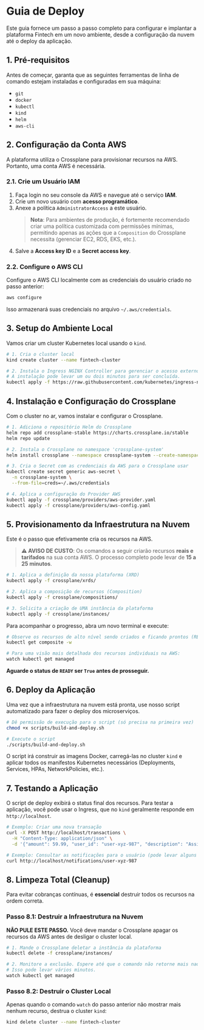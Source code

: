 # Guia de Deploy

Este guia fornece um passo a passo completo para configurar e implantar a plataforma Fintech em um novo ambiente, desde a configuração da nuvem até o deploy da aplicação.

## 1. Pré-requisitos

Antes de começar, garanta que as seguintes ferramentas de linha de comando estejam instaladas e configuradas em sua máquina:

- `git`
- `docker`
- `kubectl`
- `kind`
- `helm`
- `aws-cli`

## 2. Configuração da Conta AWS

A plataforma utiliza o Crossplane para provisionar recursos na AWS. Portanto, uma conta AWS é necessária.

### 2.1. Crie um Usuário IAM

1.  Faça login no seu console da AWS e navegue até o serviço **IAM**.
2.  Crie um novo usuário com **acesso programático**.
3.  Anexe a política `AdministratorAccess` a este usuário.
    > **Nota**: Para ambientes de produção, é fortemente recomendado criar uma política customizada com permissões mínimas, permitindo apenas as ações que a `Composition` do Crossplane necessita (gerenciar EC2, RDS, EKS, etc.).
4.  Salve a **Access key ID** e a **Secret access key**.

### 2.2. Configure o AWS CLI

Configure o AWS CLI localmente com as credenciais do usuário criado no passo anterior:
```bash
aws configure
```
Isso armazenará suas credenciais no arquivo `~/.aws/credentials`.

## 3. Setup do Ambiente Local

Vamos criar um cluster Kubernetes local usando o `kind`.

```bash
# 1. Cria o cluster local
kind create cluster --name fintech-cluster

# 2. Instala o Ingress NGINX Controller para gerenciar o acesso externo
# A instalação pode levar um ou dois minutos para ser concluída.
kubectl apply -f https://raw.githubusercontent.com/kubernetes/ingress-nginx/main/deploy/static/provider/kind/deploy.yaml
```

## 4. Instalação e Configuração do Crossplane

Com o cluster no ar, vamos instalar e configurar o Crossplane.

```bash
# 1. Adiciona o repositório Helm do Crossplane
helm repo add crossplane-stable https://charts.crossplane.io/stable
helm repo update

# 2. Instala o Crossplane no namespace 'crossplane-system'
helm install crossplane --namespace crossplane-system --create-namespace crossplane-stable/crossplane

# 3. Cria o Secret com as credenciais da AWS para o Crossplane usar
kubectl create secret generic aws-secret \
  -n crossplane-system \
  --from-file=creds=~/.aws/credentials

# 4. Aplica a configuração do Provider AWS
kubectl apply -f crossplane/providers/aws-provider.yaml
kubectl apply -f crossplane/providers/aws-config.yaml
```

## 5. Provisionamento da Infraestrutura na Nuvem

Este é o passo que efetivamente cria os recursos na AWS.

> **⚠️ AVISO DE CUSTO**: Os comandos a seguir criarão recursos **reais e tarifados** na sua conta AWS. O processo completo pode levar de **15 a 25 minutos**.

```bash
# 1. Aplica a definição da nossa plataforma (XRD)
kubectl apply -f crossplane/xrds/

# 2. Aplica a composição de recursos (Composition)
kubectl apply -f crossplane/compositions/

# 3. Solicita a criação de UMA instância da plataforma
kubectl apply -f crossplane/instances/
```

Para acompanhar o progresso, abra um novo terminal e execute:
```bash
# Observe os recursos de alto nível sendo criados e ficando prontos (READY=True)
kubectl get composite -w

# Para uma visão mais detalhada dos recursos individuais na AWS:
watch kubectl get managed
```
**Aguarde o status de `READY` ser `True` antes de prosseguir.**

## 6. Deploy da Aplicação

Uma vez que a infraestrutura na nuvem está pronta, use nosso script automatizado para fazer o deploy dos microserviços.

```bash
# Dê permissão de execução para o script (só precisa na primeira vez)
chmod +x scripts/build-and-deploy.sh

# Execute o script
./scripts/build-and-deploy.sh
```
O script irá construir as imagens Docker, carregá-las no cluster `kind` e aplicar todos os manifestos Kubernetes necessários (Deployments, Services, HPAs, NetworkPolicies, etc.).

## 7. Testando a Aplicação

O script de deploy exibirá o status final dos recursos. Para testar a aplicação, você pode usar o Ingress, que no `kind` geralmente responde em `http://localhost`.

```bash
# Exemplo: Criar uma nova transação
curl -X POST http://localhost/transactions \
  -H "Content-Type: application/json" \
  -d '{"amount": 59.99, "user_id": "user-xyz-987", "description": "Assinatura mensal"}'

# Exemplo: Consultar as notificações para o usuário (pode levar alguns segundos)
curl http://localhost/notifications/user-xyz-987
```

## 8. Limpeza Total (Cleanup)

Para evitar cobranças contínuas, é **essencial** destruir todos os recursos na ordem correta.

### Passo 8.1: Destruir a Infraestrutura na Nuvem

**NÃO PULE ESTE PASSO.** Você deve mandar o Crossplane apagar os recursos da AWS antes de desligar o cluster local.

```bash
# 1. Mande o Crossplane deletar a instância da plataforma
kubectl delete -f crossplane/instances/

# 2. Monitore a exclusão. Espere até que o comando não retorne mais nada.
# Isso pode levar vários minutos.
watch kubectl get managed
```

### Passo 8.2: Destruir o Cluster Local

Apenas quando o comando `watch` do passo anterior não mostrar mais nenhum recurso, destrua o cluster `kind`:
```bash
kind delete cluster --name fintech-cluster
```

